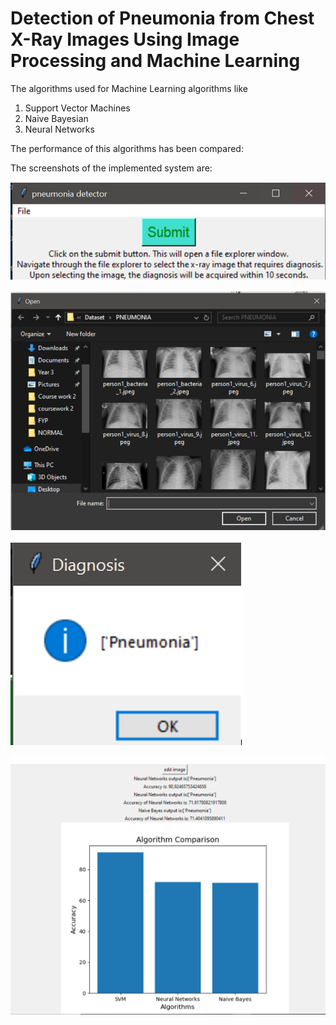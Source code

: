 # Detection of Pneumonia from Chest X-Ray Images Using Image Processing and Machine Learning 

The algorithms used for Machine Learning algorithms like 
1) Support Vector Machines
2) Naive Bayesian
3) Neural Networks

The performance of this algorithms has been compared:

The screenshots of the implemented system are:



![](https://github.com/sneha-almeida/Pneumonia-Detection/blob/main/ss-1.PNG)



![](https://github.com/sneha-almeida/Pneumonia-Detection/blob/main/ss-2.PNG)



![](https://github.com/sneha-almeida/Pneumonia-Detection/blob/main/ss-3.PNG)



![](https://github.com/sneha-almeida/Pneumonia-Detection/blob/main/final_output.PNG)



